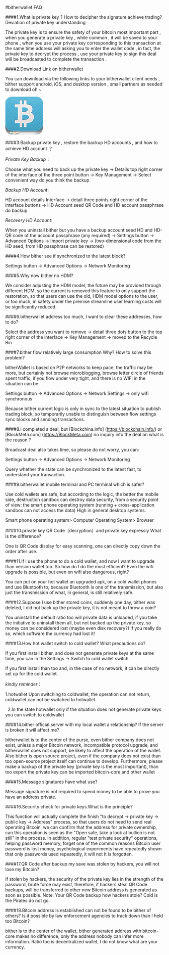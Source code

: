 #bitherwallet FAQ

####1.What is private key ? How to decipher the signature achieve trading? Deviation of private key understanding

The private key is to ensure the safety of your bitcoin most important part , when you generate a private key , while common , it will be saved to your phone , when you use your private key corresponding to this transaction at the same time address will asking you to enter the wallet code , in fact, the private key to decrypt the process , use your private key to sign this deal will be broadcasted to complete the transaction .

####2.Download Link on bitherwallet

You can download via the following links to your bitherwallet client needs , bither support android, iOS, and desktop version , small partners as needed to download oh ~

![bitherwallet](images/bither_120.png)

####3.Backup private key , restore the backup HD accounts , and how to achieve HD account ？

*Private Key Backup*：

Choose what you need to back up the private key -> Details top right corner of the interface of the three point button -> Key Management -> Select convenient way do you think the backup

*Backup HD Account*:

HD account details Interface -> detail three points right corner of the interface buttons -> HD Account seed QR Code and HD account passphrase do backup

*Recovery HD Account*:

When you uninstall bither but you have a backup account seed HD and HD-QR code of the account passphrase (any required) -> Settings button -> Advanced Options -> Import private key -> (two-dimensional code from the HD seed, from HD passphrase can be restored)

####4.How bither see if synchronized to the latest block?

Settings button -> Advanced Options -> Network Monitoring

####5.Why now bither no HDM?

We consider adjusting the HDM model, the future may be provided through different HDM, so the current is removed this feature to only support the restoration, so that users can use the old, HDM model options to the user, or too much, in safety under the premise streamline user learning costs will be significantly reduced.

####6.bitherwallet address too much, I want to clear these addresses, how to do?

Select the address you want to remove -> detail three dots button to the top right corner of the interface -> Key Management -> moved to the Recycle Bin

####7.bither flow relatively large consumption Why? How to solve this problem?

bitherWallet is based on P2P networks to keep pace, the traffic may be more, but certainly not browse microblogging, browse letter circle of friends spent traffic, if you flow under very tight, and there is no WIFI in the situation can be:

Settings button -> Advanced Options -> Network Settings -> only wifi synchronous

Because bither current logic is only in sync to the latest situation to publish trading block, so temporarily unable to distinguish between flow settings sync blocks and sending transactions.

####8.I completed a deal, but  [Blockchina.info] (https://blockchain.info/) or [BlockMeta.com] (https://BlockMeta.com) no inquiry into the deal on what is the reason ?

Broadcast deal also takes time, so please do not worry, you can:

Settings button -> Advanced Options -> Network Monitoring

Query whether the state can be synchronized to the latest fast, to understand your transaction.

####9.bitherwallet mobile terminal and PC terminal which is safer?

Use cold wallets are safe, but according to the logic, the better the mobile side, destruction sandbox can destroy data security, from a security point of view: the smart phone operating system (running + cross-application sandbox can not access the data) High in general desktop systems.

Smart phone operating system> Computer Operating System> Browser

####10.private key QR Code（decryption）and private key  expressly What is the difference?

One is QR Code display for easy scanning, one can directly copy down the order after use.

####11.If I use the phone to do a cold wallet, and now I want to upgrade than version wallet too. So how do I do the most efficient? Even the wifi upgrade is possible, but even on wifi also dangerous, right?

You can put on your hot wallet an upgraded apk, on a cold wallet phones and use Bluetooth to, because Bluetooth is one of the transmission, but also just the transmission of what, in general, is still relatively safe.

####12.Suppose I use bither stored coins, suddenly one day, bither was deleted, I did not back up the private key, it is not meant to throw a coin?

You uninstall the default ratio too will private data is unloaded, if you take the initiative to uninstall them all, but not backed up the private key, so money can be considered lost (maybe even disk recovery?)
If you really do so, which software the currency had lost it!

####13.How hot wallet switch to cold wallet? What precautions do?

If you first install bither, and does not generate private keys at the same time, you can in the Settings -> Switch to cold wallet switch.

If you first install than too and, in the case of no network, it can be directly set up for the cold wallet.

*kindly reminder*：

  1.hotwallet Upon switching to coldwallet, the operation can not return, coldwallet can not be switched to hotwallet.

  2.In the state hotwallet only if the situation does not generate private keys you can switch to coldwallet

####14.bither official server with my local wallet a relationship? If the server is broken it will affect me?

bitherwallet is to the center of the purse, even bither company does not exist, unless a major Bitcoin network, incompatible protocol upgrade, and bitherwallet does not support, be likely to affect the operation of the wallet.
Also bither is open source project, even if the company does not exist than too open-source project itself can continue to develop.
Furthermore, please make a backup of the private key (private key is the most important), than too export the private key can be imported bitcoin-core and other wallet

####15.Message signatures have what use?

Message signature is not required to spend money to be able to prove you have an address private.

####16.Security check for private keys.What is the principle?

This function will actually complete the finish "to decrypt -> private key -> public key -> Address" process, so that users do not need to send real operating Bitcoin, we can confirm that the address for private ownership, can this operation is seen as the "Open safe, take a look at bullion is not still" in the process.
In addition, regular "test private security" operations, helping password memory, forget one of the common reasons Bitcoin user password is lost money, psychological experiments have repeatedly shown that only passwords used repeatedly, it will not It is forgotten.

####17.QR Code after backup my save was stolen by hackers, you will not lose my Bitcoin?

If stolen by hackers, the security of the private key lies in the strength of the password, brute force may exist, therefore, if hackers steal QR Code backups, will be transferred to other new Bitcoin address is generated as soon as possible.
Note: Your QR Code backup how hackers stole? Cold is the Pirates do not go.

####18.Bitcoin address is established can not be found to be bither of others? Is it possible by law enforcement agencies to track down than I held too Bitcoin?

bither is to the center of the wallet, bither generated address with bitcoin-core makes no difference, only the address nobody can infer more information. Ratio too is decentralized wallet, I do not know what are your currency.